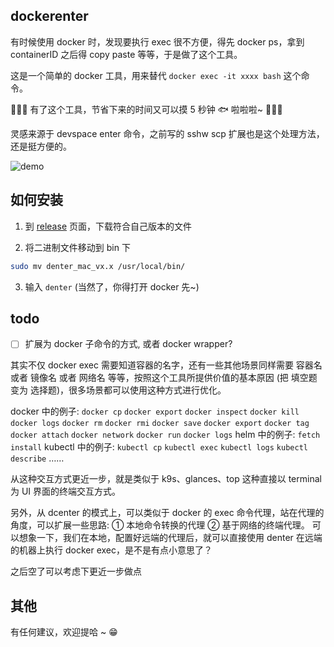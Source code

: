 ## dockerenter 

有时候使用 docker 时，发现要执行 exec 很不方便，得先 docker ps，拿到 containerID 之后得 copy paste 等等，于是做了这个工具。

这是一个简单的 docker 工具，用来替代  `docker exec -it xxxx bash`  这个命令。

🎉🎉🎉 有了这个工具，节省下来的时间又可以摸 5 秒钟 🐟 啦啦啦~  🎉🎉🎉

灵感来源于 devspace enter 命令，之前写的 sshw scp 扩展也是这个处理方法，还是挺方便的。

![demo](demo.gif)


## 如何安装

1. 到 [release](https://github.com/iamlongalong/dockerenter/releases) 页面，下载符合自己版本的文件

2. 将二进制文件移动到 bin 下
```bash
sudo mv denter_mac_vx.x /usr/local/bin/
```

3. 输入 `denter` (当然了，你得打开 docker 先~)


## todo

- [ ] 扩展为 docker 子命令的方式, 或者 docker wrapper?

其实不仅 docker exec 需要知道容器的名字，还有一些其他场景同样需要 容器名 或者 镜像名 或者 网络名 等等，按照这个工具所提供价值的基本原因 (把 填空题 变为 选择题)，很多场景都可以使用这种方式进行优化。

docker 中的例子: `docker cp` `docker export` `docker inspect` `docker kill` `docker logs` `docker rm` `docker rmi` `docker save` `docker export` `docker tag` `docker attach` `docker network` `docker run` `docker logs`
helm 中的例子: `fetch` `install`
kubectl 中的例子: `kubectl cp` `kubectl exec` `kubectl logs` `kubectl describe` ……

从这种交互方式更近一步，就是类似于 k9s、glances、top 这种直接以 terminal 为 UI 界面的终端交互方式。

另外，从 dcenter 的模式上，可以类似于 docker 的 exec 命令代理，站在代理的角度，可以扩展一些思路: ① 本地命令转换的代理 ② 基于网络的终端代理。
可以想象一下，我们在本地，配置好远端的代理后，就可以直接使用 denter 在远端的机器上执行 docker exec，是不是有点小意思了？

之后空了可以考虑下更近一步做点

## 其他

有任何建议，欢迎提哈 ~ 😁
